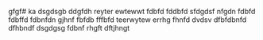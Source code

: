 gfgf# ka
dsgdsgb
ddgfdh
reyter
ewtewwt
fdbfd
fddbfd
sfdgdsf
nfgdn
fdbfd
fdbffd
fdbnfdn
gjhnf
fbfdb
fffbfd
teerwytew
errhg
fhnfd
dvdsv
dfbfdbnfd
dfhbndf
dsgdgsg
fdbnf
rhgft
dftjhngt

